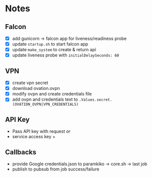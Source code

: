 # Notes

## Falcon
- [x] add gunicorn -> falcon app for liveness/readiness probe
- [x] update `startup.sh` to start falcon app
- [x] update `make_system` to create & return api
- [x] update liveness probe with `initialDelaySeconds: 60`

## VPN
- [x] create vpn secret
- [x] download ovation.ovpn
- [x] modify ovpn and create credentials file
- [x] add ovpn and credentials text to `.Values.secret.(OVATION_OVPN|VPN_CREDENTIALS)`

## API Key
- Pass API key with request _or_
- service access key +

## Callbacks
- provide Google credentials.json to paramkiko -> core.sh -> last job
- publish to pubsub from job success/failure

